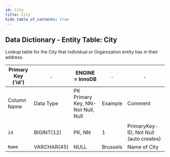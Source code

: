 ```yaml
---
id: City
title: City
hide_table_of_contents: true
---
```


## Data Dictionary - Entity Table: City

Lookup table for the City that individual or Organization entity has in their address.

| Primary Key ('id')|.|ENGINE = InnoDB|.|.|
|---|---|---|---|---|
| Column Name| Data Type|PK Primary Key, NN-Not Null, Null|Example|Comment|
||
|`id`| BIGINT(12)|PK, NN|1|PrimaryKey-ID, Not Null (auto creates)|
|`Name`| VARCHAR(45)|NULL|Brussels|Name of City|
